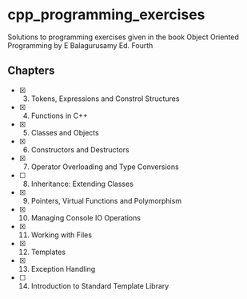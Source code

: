 # cpp_programming_exercises

Solutions to programming exercises given in the book Object Oriented Programming by E Balagurusamy Ed. Fourth

## Chapters

- [x] 3.  Tokens, Expressions and Constrol Structures
- [x] 4.  Functions in C++
- [x] 5.  Classes and Objects
- [x] 6.  Constructors and Destructors
- [x] 7.  Operator Overloading and Type Conversions
- [ ] 8.  Inheritance: Extending Classes
- [x] 9.  Pointers, Virtual Functions and Polymorphism
- [x] 10. Managing Console IO Operations
- [x] 11. Working with Files
- [x] 12. Templates
- [x] 13. Exception Handling
- [ ] 14. Introduction to Standard Template Library
